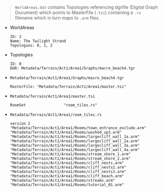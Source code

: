 > `WorldAreas.dat` contains Topologies referencing dgrfile (Digital Graph Document) which points to MasterFile (`.tsi`) containing a `.rs` filename which in turn maps to `.arm` files.

- WorldAreas
    ```
    ID: 2
    Name: The Twilight Strand
    Topologies: 0, 1, 2
    ```

- Topologies
    ```
    ID: 0
    DGR: Metadata/Terrain/Act1/Area1/Graphs/macro_beach4.tgr
    ```

- `Metadata/Terrain/Act1/Area1/Graphs/macro_beach4.tgr`
    ```
    MasterFile: "Metadata/Terrain/Act1/Area1/master.tsi"
    ```

- `Metadata/Terrain/Act1/Area1/master.tsi`
    ```
    RoomSet                 "room_tiles.rs"
    ```

- `Metadata/Terrain/Act1/Area1/room_tiles.rs`
    ```
    version 2
    "Metadata/Terrain/Act1/Area1/Rooms/town_entrance_exclude.arm"
    "Metadata/Terrain/Act1/Area1/Rooms/washed_up3.arm"
    "Metadata/Terrain/Act1/Area1/Rooms/largecliff_wall_1a.arm"
    "Metadata/Terrain/Act1/Area1/Rooms/largecliff_wall_2a.arm"
    "Metadata/Terrain/Act1/Area1/Rooms/largecliff_wall_3a.arm"
    "Metadata/Terrain/Act1/Area1/Rooms/largecliff_wall_4a.arm"
    "Metadata/Terrain/Act1/Area1/Rooms/stream_shore_1.arm"
    "Metadata/Terrain/Act1/Area1/Rooms/stream_shore_2.arm"
    "Metadata/Terrain/Act1/Area1/Rooms/cliff_nests.arm"
    "Metadata/Terrain/Act1/Area1/Rooms/cliff_nests2.arm"
    "Metadata/Terrain/Act1/Area1/Rooms/cliff_nests3.arm"
    "Metadata/Terrain/Act1/Area1/Rooms/cliff_beach.arm"
    "Metadata/Terrain/Act1/Area1/Rooms/streams.arm"
    "Metadata/Terrain/Act1/Area1/Rooms/tutorial_01.arm"
    ```